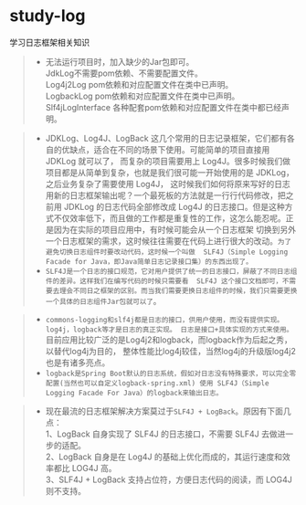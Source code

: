 # study-log
学习日志框架相关知识

>- 无法运行项目时，加入缺少的Jar包即可。  
JdkLog不需要pom依赖、不需要配置文件。  
Log4j2Log pom依赖和对应配置文件在类中已声明。  
LogbackLog pom依赖和对应配置文件在类中已声明。
Slf4jLogInterface 各种配套pom依赖和对应配置文件在类中都已经声明。

> - JDKLog、Log4J、LogBack 这几个常用的日志记录框架，它们都有各自的优缺点，适合在不同的场景下使用。可能简单的项目直接用 JDKLog 就可以了，
而复杂的项目需要用上 Log4J。很多时候我们做项目都是从简单到复杂，也就是我们很可能一开始使用的是 JDKLog，之后业务复杂了需要使用 Log4J，
这时候我们如何将原来写好的日志用新的日志框架输出呢？一个最死板的方法就是一行行代码修改，把之前用 JDKLog 的日志代码全部修改成 Log4J 
的日志接口。但是这种方式不仅效率低下，而且做的工作都是重复性的工作，这怎么能忍呢。正是因为在实际的项目应用中，有时候可能会从一个日志框架
切换到另外一个日志框架的需求，这时候往往需要在代码上进行很大的改动。`为了避免切换日志组件时要改动代码，这时候一个叫做 
SLF4J（Simple Logging Facade for Java，即Java简单日志记录接口集）的东西出现了。`
> - `SLF4J是一个日志的接口规范，它对用户提供了统一的日志接口，屏蔽了不同日志组件的差异。这样我们在编写代码的时候只需要看 
SLF4J 这个接口文档即可，不需要去理会不同日之框架的区别。而当我们需要更换日志组件的时候，我们只需要更换一个具体的日志组件Jar包就可以了`。

> - `commons-logging和slf4j都是日志的接口，供用户使用，而没有提供实现。log4j，logback等才是日志的真正实现。
日志是接口+具体实现的方式来使用。`目前应用比较广泛的是Log4j2和logback，而logback作为后起之秀，以替代log4j为目的，
整体性能比log4j较佳，当然log4j的升级版log4j2也是有诸多亮点。  
> - `logback是Spring Boot默认的日志系统，假如对日志没有特殊要求，可以完全零配置(当然也可以自定义logback-spring.xml)
使用 SLF4J（Simple Logging Facade For Java）的logback来输出日志。` 

> - 现在最流的日志框架解决方案莫过于`SLF4J + LogBack`。原因有下面几点：  
> 1、LogBack 自身实现了 SLF4J 的日志接口，不需要 SLF4J 去做进一步的适配。  
> 2、LogBack 自身是在 Log4J 的基础上优化而成的，其运行速度和效率都比 LOG4J 高。  
> 3、SLF4J + LogBack 支持占位符，方便日志代码的阅读，而 LOG4J 则不支持。